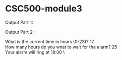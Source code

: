 # CSC500-module3

Output Part 1:


Output Part 2:

What is the current time in hours (0-23)? 17 \
How many hours do you wnat to wait for the alarm? 25 \
Your alarm will ring at 18:00 \
